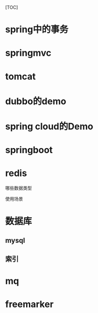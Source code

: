 [TOC]

# spring中的事务

# springmvc

# tomcat

# dubbo的demo

# spring cloud的Demo

# springboot

# redis

哪些数据类型

使用场景

# 数据库

## mysql

## 索引

# mq

# freemarker